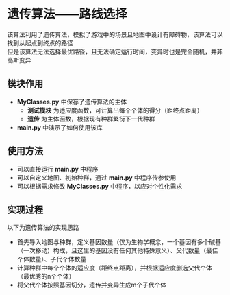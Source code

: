 # 遗传算法——路线选择
该算法利用了遗传算法，模拟了游戏中的场景且地图中设计有障碍物，该算法可以找到从起点到终点的路径  
但是该算法无法选择最优路径，且无法确定运行时间，变异时也是完全随机，并非高斯变异

## 模块作用
* <b>MyClasses.py</b> 中保存了遗传算法的主体
  * <b>测试模块</b> 为适应度函数，可计算出每个个体的得分（距终点距离）
  * <b>遗传</b> 为主体函数，根据现有种群繁衍下一代种群
* <b>main.py</b> 中演示了如何使用该库

## 使用方法
* 可以直接运行 <b>main.py</b> 中程序
* 可以自定义地图、初始种群，通过 <b>main.py</b> 中程序传参使用
* 可以根据需求修改 <b>MyClasses.py</b> 中程序，以应对个性化需求

## 实现过程
以下为遗传算法的实现思路
* 首先导入地图与种群，定义基因数量（仅为生物学概念，一个基因有多个碱基（一次移动）构成，且这里的基因没有任何其他特殊意义）、父代数量（最佳个体数量）、子代个体数量
* 计算种群中每个个体的适应度（距终点距离），并根据适应度删选父代个体（最优秀的n个个体）
* 将父代个体按照基因切分，遗传并变异生成m个子代个体